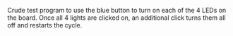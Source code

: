 Crude test program to use the blue button to turn on each of the 4 LEDs on the board. Once all 4 lights are clicked on, an additional click turns them all off and restarts the cycle.
